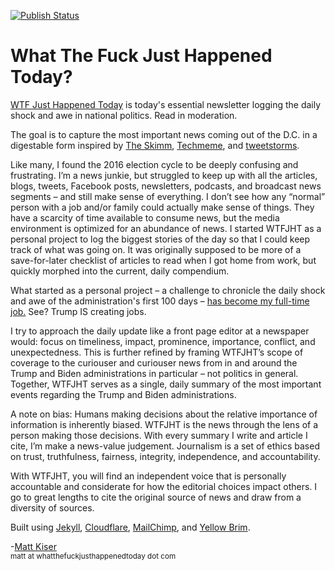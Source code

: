 [![Publish Status](https://travis-ci.org/mkiser/WTFJHT.svg?branch=master)](https://travis-ci.org/mkiser/WTFJHT)

# What The Fuck Just Happened Today?

<p class="lead"><a href="https://whatthefuckjusthappenedtoday.com/">WTF Just Happened Today</a> is today's essential newsletter logging the daily shock and awe in national politics. Read in moderation.</p>

<p>The goal is to capture the most important news coming out of the D.C. in a digestable form inspired by <a href="http://www.theskimm.com/">The Skimm</a>, <a href="http://techmeme.com/">Techmeme</a>, and <a href="http://www.theverge.com/2016/12/13/13936946/twitter-tweetstorm-thread-timeline-medium">tweetstorms</a>.</p>
 
Like many, I found the 2016 election cycle to be deeply confusing and frustrating. I’m a news junkie, but struggled to keep up with all the articles, blogs, tweets, Facebook posts, newsletters, podcasts, and broadcast news segments – and still make sense of everything. I don’t see how any “normal” person with a job and/or family could actually make sense of things. They have a scarcity of time available to consume news, but the media environment is optimized for an abundance of news. I started WTFJHT as a personal project to log the biggest stories of the day so that I could keep track of what was going on. It was originally supposed to be more of a save-for-later checklist of articles to read when I got home from work, but quickly morphed into the current, daily compendium.

What started as a personal project – a challenge to chronicle the daily shock and awe of the administration's first 100 days – [has become my full-time job.](https://whatthefuckjusthappenedtoday.com/meta/trump-creates-one-new-job/) See? Trump IS creating jobs. 

I try to approach the daily update like a front page editor at a newspaper would: focus on timeliness, impact, prominence, importance, conflict, and unexpectedness. This is further refined by framing WTFJHT’s scope of coverage to the curiouser and curiouser news from in and around the Trump and Biden administrations in particular – not politics in general. Together, WTFJHT serves as a single, daily summary of the most important events regarding the Trump and Biden administrations.

A note on bias: Humans making decisions about the relative importance of information is inherently biased. WTFJHT is the news through the lens of a person making those decisions. With every summary I write and article I cite, I’m make a news-value judgement. Journalism is a set of ethics based on trust, truthfulness, fairness, integrity, independence, and accountability. 

With WTFJHT, you will find an independent voice that is personally accountable and considerate for how the editorial choices impact others. I go to great lengths to cite the original source of news and draw from a diversity of sources.

Built using <a href="http://jekyllrb.com/">Jekyll</a>, <a href="https://www.cloudflare.com">Cloudflare</a>, <a href="https://mailchimp.com/">MailChimp</a>, and <a href="https://yellowbrim.com/">Yellow Brim</a>.

<p class="lead">-<a href="https://twitter.com/matt_kiser/">Matt Kiser</a><br>
    <small>matt at whatthefuckjusthappenedtoday dot com</small>
</p>
